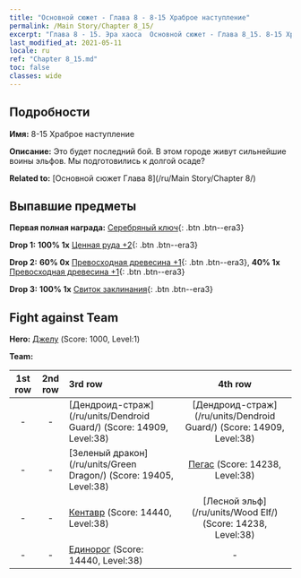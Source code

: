 ```yaml
---
title: "Основной сюжет - Глава 8 - 8-15 Храброе наступление"
permalink: /Main Story/Chapter 8_15/
excerpt: "Глава 8 - 15. Эра хаоса  Основной сюжет - Глава 8_15. 8-15 Храброе наступление"
last_modified_at: 2021-05-11
locale: ru
ref: "Chapter 8_15.md"
toc: false
classes: wide
---
```


## Подробности

 **Имя:** 8-15 Храброе наступление

 **Описание:** Это будет последний бой. В этом городе живут сильнейшие воины эльфов. Мы подготовились к долгой осаде?

 **Related to:** [Основной сюжет Глава 8](/ru/Main Story/Chapter 8/)

## Выпавшие предметы

 **Первая полная награда:** [Серебряный ключ](/ItemsRU/con_693/){: .btn .btn--era3}

 **Drop 1:** **100% 1x** [Ценная руда +2](/ItemsRU/mat_26/){: .btn .btn--era3}

 **Drop 2:** **60% 0x** [Превосходная древесина +1](/ItemsRU/mat_20/){: .btn .btn--era3}, **40% 1x** [Превосходная древесина +1](/ItemsRU/mat_20/){: .btn .btn--era3}

 **Drop 3:** **100% 1x** [Свиток заклинания](/ItemsRU/con_694/){: .btn .btn--era3}


## Fight against Team
 **Hero:** [Джелу](/ru/heroes/Gelu/) (Score: 1000, Level:1)

 **Team:**


  | 1st row | 2nd row | 3rd row | 4th row |
  |:----:|:----:|:----|:----:|
  | - | - | [Дендроид-страж](/ru/units/Dendroid Guard/) (Score: 14909, Level:38)  | [Дендроид-страж](/ru/units/Dendroid Guard/) (Score: 14909, Level:38)  |
  | - | - | [Зеленый дракон](/ru/units/Green Dragon/) (Score: 19405, Level:38)  | [Пегас](/ru/units/Pegasus/) (Score: 14238, Level:38)  |
  | - | - | [Кентавр](/ru/units/Centaur/) (Score: 14440, Level:38)  | [Лесной эльф](/ru/units/Wood Elf/) (Score: 14238, Level:38)  |
  | - | - | [Единорог](/ru/units/Unicorn/) (Score: 14440, Level:38)  | - |


